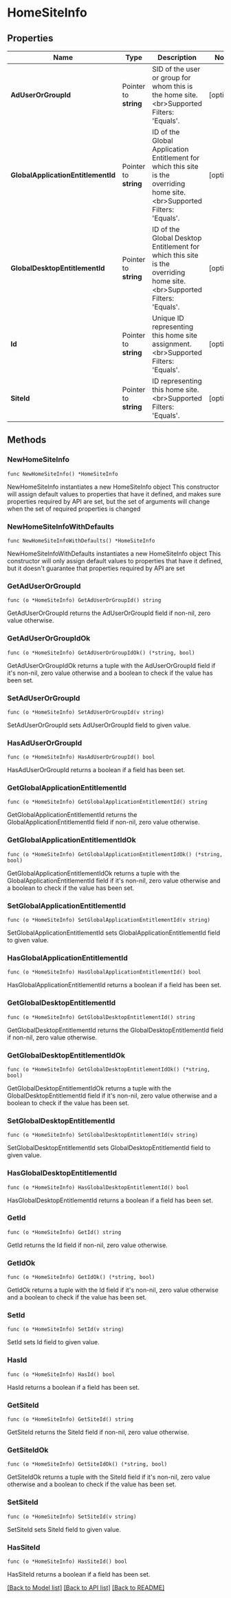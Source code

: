 # HomeSiteInfo

## Properties

Name | Type | Description | Notes
------------ | ------------- | ------------- | -------------
**AdUserOrGroupId** | Pointer to **string** | SID of the user or group for whom this is the home site.&lt;br&gt;Supported Filters: &#39;Equals&#39;. | [optional] 
**GlobalApplicationEntitlementId** | Pointer to **string** | ID of the Global Application Entitlement for which this site is the overriding home site.&lt;br&gt;Supported Filters: &#39;Equals&#39;. | [optional] 
**GlobalDesktopEntitlementId** | Pointer to **string** | ID of the Global Desktop Entitlement for which this site is the overriding home site.&lt;br&gt;Supported Filters: &#39;Equals&#39;. | [optional] 
**Id** | Pointer to **string** | Unique ID representing this home site assignment.&lt;br&gt;Supported Filters: &#39;Equals&#39;. | [optional] 
**SiteId** | Pointer to **string** | ID representing this home site.&lt;br&gt;Supported Filters: &#39;Equals&#39;. | [optional] 

## Methods

### NewHomeSiteInfo

`func NewHomeSiteInfo() *HomeSiteInfo`

NewHomeSiteInfo instantiates a new HomeSiteInfo object
This constructor will assign default values to properties that have it defined,
and makes sure properties required by API are set, but the set of arguments
will change when the set of required properties is changed

### NewHomeSiteInfoWithDefaults

`func NewHomeSiteInfoWithDefaults() *HomeSiteInfo`

NewHomeSiteInfoWithDefaults instantiates a new HomeSiteInfo object
This constructor will only assign default values to properties that have it defined,
but it doesn't guarantee that properties required by API are set

### GetAdUserOrGroupId

`func (o *HomeSiteInfo) GetAdUserOrGroupId() string`

GetAdUserOrGroupId returns the AdUserOrGroupId field if non-nil, zero value otherwise.

### GetAdUserOrGroupIdOk

`func (o *HomeSiteInfo) GetAdUserOrGroupIdOk() (*string, bool)`

GetAdUserOrGroupIdOk returns a tuple with the AdUserOrGroupId field if it's non-nil, zero value otherwise
and a boolean to check if the value has been set.

### SetAdUserOrGroupId

`func (o *HomeSiteInfo) SetAdUserOrGroupId(v string)`

SetAdUserOrGroupId sets AdUserOrGroupId field to given value.

### HasAdUserOrGroupId

`func (o *HomeSiteInfo) HasAdUserOrGroupId() bool`

HasAdUserOrGroupId returns a boolean if a field has been set.

### GetGlobalApplicationEntitlementId

`func (o *HomeSiteInfo) GetGlobalApplicationEntitlementId() string`

GetGlobalApplicationEntitlementId returns the GlobalApplicationEntitlementId field if non-nil, zero value otherwise.

### GetGlobalApplicationEntitlementIdOk

`func (o *HomeSiteInfo) GetGlobalApplicationEntitlementIdOk() (*string, bool)`

GetGlobalApplicationEntitlementIdOk returns a tuple with the GlobalApplicationEntitlementId field if it's non-nil, zero value otherwise
and a boolean to check if the value has been set.

### SetGlobalApplicationEntitlementId

`func (o *HomeSiteInfo) SetGlobalApplicationEntitlementId(v string)`

SetGlobalApplicationEntitlementId sets GlobalApplicationEntitlementId field to given value.

### HasGlobalApplicationEntitlementId

`func (o *HomeSiteInfo) HasGlobalApplicationEntitlementId() bool`

HasGlobalApplicationEntitlementId returns a boolean if a field has been set.

### GetGlobalDesktopEntitlementId

`func (o *HomeSiteInfo) GetGlobalDesktopEntitlementId() string`

GetGlobalDesktopEntitlementId returns the GlobalDesktopEntitlementId field if non-nil, zero value otherwise.

### GetGlobalDesktopEntitlementIdOk

`func (o *HomeSiteInfo) GetGlobalDesktopEntitlementIdOk() (*string, bool)`

GetGlobalDesktopEntitlementIdOk returns a tuple with the GlobalDesktopEntitlementId field if it's non-nil, zero value otherwise
and a boolean to check if the value has been set.

### SetGlobalDesktopEntitlementId

`func (o *HomeSiteInfo) SetGlobalDesktopEntitlementId(v string)`

SetGlobalDesktopEntitlementId sets GlobalDesktopEntitlementId field to given value.

### HasGlobalDesktopEntitlementId

`func (o *HomeSiteInfo) HasGlobalDesktopEntitlementId() bool`

HasGlobalDesktopEntitlementId returns a boolean if a field has been set.

### GetId

`func (o *HomeSiteInfo) GetId() string`

GetId returns the Id field if non-nil, zero value otherwise.

### GetIdOk

`func (o *HomeSiteInfo) GetIdOk() (*string, bool)`

GetIdOk returns a tuple with the Id field if it's non-nil, zero value otherwise
and a boolean to check if the value has been set.

### SetId

`func (o *HomeSiteInfo) SetId(v string)`

SetId sets Id field to given value.

### HasId

`func (o *HomeSiteInfo) HasId() bool`

HasId returns a boolean if a field has been set.

### GetSiteId

`func (o *HomeSiteInfo) GetSiteId() string`

GetSiteId returns the SiteId field if non-nil, zero value otherwise.

### GetSiteIdOk

`func (o *HomeSiteInfo) GetSiteIdOk() (*string, bool)`

GetSiteIdOk returns a tuple with the SiteId field if it's non-nil, zero value otherwise
and a boolean to check if the value has been set.

### SetSiteId

`func (o *HomeSiteInfo) SetSiteId(v string)`

SetSiteId sets SiteId field to given value.

### HasSiteId

`func (o *HomeSiteInfo) HasSiteId() bool`

HasSiteId returns a boolean if a field has been set.


[[Back to Model list]](../README.md#documentation-for-models) [[Back to API list]](../README.md#documentation-for-api-endpoints) [[Back to README]](../README.md)


